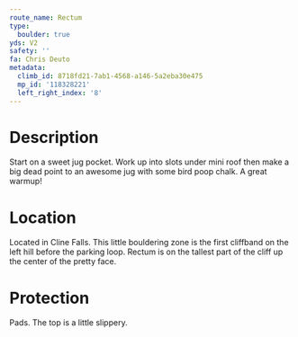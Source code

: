 ```yaml
---
route_name: Rectum
type:
  boulder: true
yds: V2
safety: ''
fa: Chris Deuto
metadata:
  climb_id: 8718fd21-7ab1-4568-a146-5a2eba30e475
  mp_id: '118328221'
  left_right_index: '8'
---
```

# Description
Start on a sweet jug pocket. Work up into slots under mini roof then make a big dead point to an awesome jug with some bird poop chalk. A great warmup!

# Location
Located in Cline Falls. This little bouldering zone is the first cliffband on the left hill before the parking loop. Rectum is on the tallest part of the cliff up the center of the pretty face.

# Protection
Pads. The top is a little slippery.
